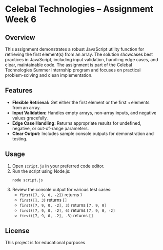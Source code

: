 # Celebal Technologies – Assignment Week 6

## Overview

This assignment demonstrates a robust JavaScript utility function for retrieving the first element(s) from an array. The solution showcases best practices in JavaScript, including input validation, handling edge cases, and clear, maintainable code. The assignment is part of the Celebal Technologies Summer Internship program and focuses on practical problem-solving and clean implementation.

## Features

- **Flexible Retrieval:** Get either the first element or the first `n` elements from an array.
- **Input Validation:** Handles empty arrays, non-array inputs, and negative values gracefully.
- **Edge Case Handling:** Returns appropriate results for undefined, negative, or out-of-range parameters.
- **Clear Output:** Includes sample console outputs for demonstration and testing.

## Usage

1. Open `script.js` in your preferred code editor.
2. Run the script using Node.js:
    ```bash
    node script.js
    ```
3. Review the console output for various test cases:
    - `first([7, 9, 0, -2])` returns `7`
    - `first([], 3)` returns `[]`
    - `first([7, 9, 0, -2], 3)` returns `[7, 9, 0]`
    - `first([7, 9, 0, -2], 6)` returns `[7, 9, 0, -2]`
    - `first([7, 9, 0, -2], -3)` returns `[]`

## License

This project is for educational purposes
